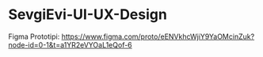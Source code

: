 # SevgiEvi-UI-UX-Design
Figma Prototipi: https://www.figma.com/proto/eENVkhcWjiY9YaOMcinZuk?node-id=0-1&t=a1YR2eVYOaL1eQof-6
